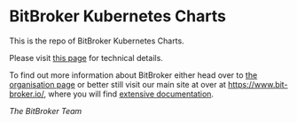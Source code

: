 # BitBroker Kubernetes Charts

This is the repo of BitBroker Kubernetes Charts.

Please visit [this page](INFO.md) for technical details.

To find out more information about BitBroker either head over to [the organisation page](https://github.com/bit-broker) or better still visit our main site at over at https://www.bit-broker.io/, where you will find [extensive documentation](https://www.bit-broker.io/docs/).

_The BitBroker Team_
